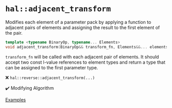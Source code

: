 # `hal::adjacent_transform`

Modifies each element of a parameter pack by applying a function to adjacent
pairs of elements and assigning the result to the first element of the pair.

```cpp
template <typename BinaryOp, typename... Elements>
void adjacent_transform(BinaryOp&& transform_fn, Elements&&... elements);
```

`transform_fn` will be called with each adjacent pair of elements. It should
accept two const l-value references to element types and return a type that can
be assigned to the first parameter type.

:x: `hal::reverse::adjacent_transform(...)`

:heavy_check_mark: Modifying Algorithm

[Examples](../tests/adjacent_transform.test.cpp)
